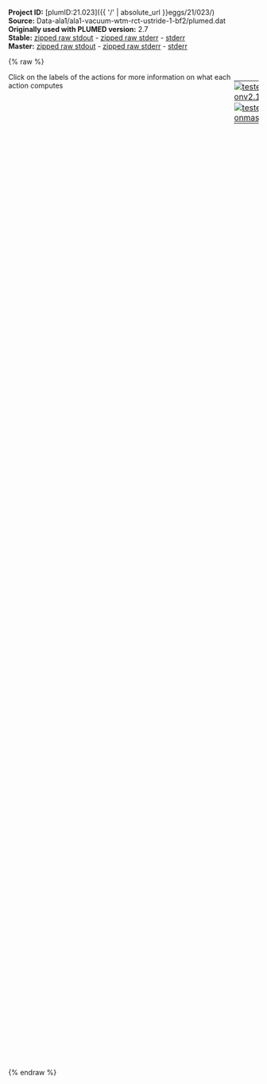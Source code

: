 **Project ID:** [plumID:21.023]({{ '/' | absolute_url }}eggs/21/023/)  
**Source:** Data-ala1/ala1-vacuum-wtm-rct-ustride-1-bf2/plumed.dat  
**Originally used with PLUMED version:** 2.7  
**Stable:** [zipped raw stdout](plumed.dat.plumed.stdout.txt.zip) - [zipped raw stderr](plumed.dat.plumed.stderr.txt.zip) - [stderr](plumed.dat.plumed.stderr)  
**Master:** [zipped raw stdout](plumed.dat.plumed_master.stdout.txt.zip) - [zipped raw stderr](plumed.dat.plumed_master.stderr.txt.zip) - [stderr](plumed.dat.plumed_master.stderr)  

{% raw %}
<div style="width: 100%; float:left">
<div style="width: 90%; float:left" id="value_details_data/Data-ala1/ala1-vacuum-wtm-rct-ustride-1-bf2/plumed.dat"> Click on the labels of the actions for more information on what each action computes </div>
<div style="width: 10%; float:left"><table><tr><td style="padding:1px"><a href="plumed.dat.plumed.stderr"><img src="https://img.shields.io/badge/v2.10-passing-green.svg" alt="tested onv2.10" /></a></td></tr><tr><td style="padding:1px"><a href="plumed.dat.plumed_master.stderr"><img src="https://img.shields.io/badge/master-passing-green.svg" alt="tested onmaster" /></a></td></tr></table></div></div>
<pre style="width=97%;">
<b name="data/Data-ala1/ala1-vacuum-wtm-rct-ustride-1-bf2/plumed.datenergy" onclick='showPath("data/Data-ala1/ala1-vacuum-wtm-rct-ustride-1-bf2/plumed.dat","data/Data-ala1/ala1-vacuum-wtm-rct-ustride-1-bf2/plumed.datenergy","data/Data-ala1/ala1-vacuum-wtm-rct-ustride-1-bf2/plumed.datenergy","black")'>energy</b><span style="display:none;" id="data/Data-ala1/ala1-vacuum-wtm-rct-ustride-1-bf2/plumed.datenergy">The ENERGY action with label <b>energy</b> calculates the following quantities:<table  align="center" frame="void" width="95%" cellpadding="5%"><tr><td width="5%"><b> Quantity </b>  </td><td width="5%"><b> Type </b>  </td><td><b> Description </b> </td></tr><tr><td width="5%">energy</td><td width="5%"><font color="black">scalar</font></td><td>the internal energy</td></tr></table></span>:   <span class="plumedtooltip" style="color:green">ENERGY<span class="right">Calculate the total potential energy of the simulation box. <a href="https://www.plumed.org/doc-master/user-doc/html/_e_n_e_r_g_y.html" style="color:green">More details</a><i></i></span></span>
<b name="data/Data-ala1/ala1-vacuum-wtm-rct-ustride-1-bf2/plumed.datphi" onclick='showPath("data/Data-ala1/ala1-vacuum-wtm-rct-ustride-1-bf2/plumed.dat","data/Data-ala1/ala1-vacuum-wtm-rct-ustride-1-bf2/plumed.datphi","data/Data-ala1/ala1-vacuum-wtm-rct-ustride-1-bf2/plumed.datphi","black")'>phi</b><span style="display:none;" id="data/Data-ala1/ala1-vacuum-wtm-rct-ustride-1-bf2/plumed.datphi">The TORSION action with label <b>phi</b> calculates the following quantities:<table  align="center" frame="void" width="95%" cellpadding="5%"><tr><td width="5%"><b> Quantity </b>  </td><td width="5%"><b> Type </b>  </td><td><b> Description </b> </td></tr><tr><td width="5%">phi</td><td width="5%"><font color="black">scalar</font></td><td>the TORSION involving these atoms</td></tr></table></span>:      <span class="plumedtooltip" style="color:green">TORSION<span class="right">Calculate a torsional angle. <a href="https://www.plumed.org/doc-master/user-doc/html/_t_o_r_s_i_o_n.html" style="color:green">More details</a><i></i></span></span> <span class="plumedtooltip">ATOMS<span class="right">the four atoms involved in the torsional angle<i></i></span></span>=5,7,9,15    <span class="plumedtooltip">NOPBC<span class="right"> ignore the periodic boundary conditions when calculating distances<i></i></span></span>
<b name="data/Data-ala1/ala1-vacuum-wtm-rct-ustride-1-bf2/plumed.datpsi" onclick='showPath("data/Data-ala1/ala1-vacuum-wtm-rct-ustride-1-bf2/plumed.dat","data/Data-ala1/ala1-vacuum-wtm-rct-ustride-1-bf2/plumed.datpsi","data/Data-ala1/ala1-vacuum-wtm-rct-ustride-1-bf2/plumed.datpsi","black")'>psi</b><span style="display:none;" id="data/Data-ala1/ala1-vacuum-wtm-rct-ustride-1-bf2/plumed.datpsi">The TORSION action with label <b>psi</b> calculates the following quantities:<table  align="center" frame="void" width="95%" cellpadding="5%"><tr><td width="5%"><b> Quantity </b>  </td><td width="5%"><b> Type </b>  </td><td><b> Description </b> </td></tr><tr><td width="5%">psi</td><td width="5%"><font color="black">scalar</font></td><td>the TORSION involving these atoms</td></tr></table></span>:      <span class="plumedtooltip" style="color:green">TORSION<span class="right">Calculate a torsional angle. <a href="https://www.plumed.org/doc-master/user-doc/html/_t_o_r_s_i_o_n.html" style="color:green">More details</a><i></i></span></span> <span class="plumedtooltip">ATOMS<span class="right">the four atoms involved in the torsional angle<i></i></span></span>=7,9,15,17   <span class="plumedtooltip">NOPBC<span class="right"> ignore the periodic boundary conditions when calculating distances<i></i></span></span>
<b name="data/Data-ala1/ala1-vacuum-wtm-rct-ustride-1-bf2/plumed.dattheta" onclick='showPath("data/Data-ala1/ala1-vacuum-wtm-rct-ustride-1-bf2/plumed.dat","data/Data-ala1/ala1-vacuum-wtm-rct-ustride-1-bf2/plumed.dattheta","data/Data-ala1/ala1-vacuum-wtm-rct-ustride-1-bf2/plumed.dattheta","black")'>theta</b><span style="display:none;" id="data/Data-ala1/ala1-vacuum-wtm-rct-ustride-1-bf2/plumed.dattheta">The TORSION action with label <b>theta</b> calculates the following quantities:<table  align="center" frame="void" width="95%" cellpadding="5%"><tr><td width="5%"><b> Quantity </b>  </td><td width="5%"><b> Type </b>  </td><td><b> Description </b> </td></tr><tr><td width="5%">theta</td><td width="5%"><font color="black">scalar</font></td><td>the TORSION involving these atoms</td></tr></table></span>:    <span class="plumedtooltip" style="color:green">TORSION<span class="right">Calculate a torsional angle. <a href="https://www.plumed.org/doc-master/user-doc/html/_t_o_r_s_i_o_n.html" style="color:green">More details</a><i></i></span></span> <span class="plumedtooltip">ATOMS<span class="right">the four atoms involved in the torsional angle<i></i></span></span>=6,5,7,9     <span class="plumedtooltip">NOPBC<span class="right"> ignore the periodic boundary conditions when calculating distances<i></i></span></span>
<b name="data/Data-ala1/ala1-vacuum-wtm-rct-ustride-1-bf2/plumed.datd1" onclick='showPath("data/Data-ala1/ala1-vacuum-wtm-rct-ustride-1-bf2/plumed.dat","data/Data-ala1/ala1-vacuum-wtm-rct-ustride-1-bf2/plumed.datd1","data/Data-ala1/ala1-vacuum-wtm-rct-ustride-1-bf2/plumed.datd1","black")'>d1</b><span style="display:none;" id="data/Data-ala1/ala1-vacuum-wtm-rct-ustride-1-bf2/plumed.datd1">The DISTANCE action with label <b>d1</b> calculates the following quantities:<table  align="center" frame="void" width="95%" cellpadding="5%"><tr><td width="5%"><b> Quantity </b>  </td><td width="5%"><b> Type </b>  </td><td><b> Description </b> </td></tr><tr><td width="5%">d1</td><td width="5%"><font color="black">scalar</font></td><td>the DISTANCE between this pair of atoms</td></tr></table></span>:       <span class="plumedtooltip" style="color:green">DISTANCE<span class="right">Calculate the distance between a pair of atoms. <a href="https://www.plumed.org/doc-master/user-doc/html/_d_i_s_t_a_n_c_e.html" style="color:green">More details</a><i></i></span></span> <span class="plumedtooltip">ATOMS<span class="right">the pair of atom that we are calculating the distance between<i></i></span></span>=2,5        <span class="plumedtooltip">NOPBC<span class="right"> ignore the periodic boundary conditions when calculating distances<i></i></span></span>
<b name="data/Data-ala1/ala1-vacuum-wtm-rct-ustride-1-bf2/plumed.datd2" onclick='showPath("data/Data-ala1/ala1-vacuum-wtm-rct-ustride-1-bf2/plumed.dat","data/Data-ala1/ala1-vacuum-wtm-rct-ustride-1-bf2/plumed.datd2","data/Data-ala1/ala1-vacuum-wtm-rct-ustride-1-bf2/plumed.datd2","black")'>d2</b><span style="display:none;" id="data/Data-ala1/ala1-vacuum-wtm-rct-ustride-1-bf2/plumed.datd2">The DISTANCE action with label <b>d2</b> calculates the following quantities:<table  align="center" frame="void" width="95%" cellpadding="5%"><tr><td width="5%"><b> Quantity </b>  </td><td width="5%"><b> Type </b>  </td><td><b> Description </b> </td></tr><tr><td width="5%">d2</td><td width="5%"><font color="black">scalar</font></td><td>the DISTANCE between this pair of atoms</td></tr></table></span>:       <span class="plumedtooltip" style="color:green">DISTANCE<span class="right">Calculate the distance between a pair of atoms. <a href="https://www.plumed.org/doc-master/user-doc/html/_d_i_s_t_a_n_c_e.html" style="color:green">More details</a><i></i></span></span> <span class="plumedtooltip">ATOMS<span class="right">the pair of atom that we are calculating the distance between<i></i></span></span>=2,6        <span class="plumedtooltip">NOPBC<span class="right"> ignore the periodic boundary conditions when calculating distances<i></i></span></span>
<b name="data/Data-ala1/ala1-vacuum-wtm-rct-ustride-1-bf2/plumed.datd3" onclick='showPath("data/Data-ala1/ala1-vacuum-wtm-rct-ustride-1-bf2/plumed.dat","data/Data-ala1/ala1-vacuum-wtm-rct-ustride-1-bf2/plumed.datd3","data/Data-ala1/ala1-vacuum-wtm-rct-ustride-1-bf2/plumed.datd3","black")'>d3</b><span style="display:none;" id="data/Data-ala1/ala1-vacuum-wtm-rct-ustride-1-bf2/plumed.datd3">The DISTANCE action with label <b>d3</b> calculates the following quantities:<table  align="center" frame="void" width="95%" cellpadding="5%"><tr><td width="5%"><b> Quantity </b>  </td><td width="5%"><b> Type </b>  </td><td><b> Description </b> </td></tr><tr><td width="5%">d3</td><td width="5%"><font color="black">scalar</font></td><td>the DISTANCE between this pair of atoms</td></tr></table></span>:       <span class="plumedtooltip" style="color:green">DISTANCE<span class="right">Calculate the distance between a pair of atoms. <a href="https://www.plumed.org/doc-master/user-doc/html/_d_i_s_t_a_n_c_e.html" style="color:green">More details</a><i></i></span></span> <span class="plumedtooltip">ATOMS<span class="right">the pair of atom that we are calculating the distance between<i></i></span></span>=2,7        <span class="plumedtooltip">NOPBC<span class="right"> ignore the periodic boundary conditions when calculating distances<i></i></span></span>
<b name="data/Data-ala1/ala1-vacuum-wtm-rct-ustride-1-bf2/plumed.datd4" onclick='showPath("data/Data-ala1/ala1-vacuum-wtm-rct-ustride-1-bf2/plumed.dat","data/Data-ala1/ala1-vacuum-wtm-rct-ustride-1-bf2/plumed.datd4","data/Data-ala1/ala1-vacuum-wtm-rct-ustride-1-bf2/plumed.datd4","black")'>d4</b><span style="display:none;" id="data/Data-ala1/ala1-vacuum-wtm-rct-ustride-1-bf2/plumed.datd4">The DISTANCE action with label <b>d4</b> calculates the following quantities:<table  align="center" frame="void" width="95%" cellpadding="5%"><tr><td width="5%"><b> Quantity </b>  </td><td width="5%"><b> Type </b>  </td><td><b> Description </b> </td></tr><tr><td width="5%">d4</td><td width="5%"><font color="black">scalar</font></td><td>the DISTANCE between this pair of atoms</td></tr></table></span>:       <span class="plumedtooltip" style="color:green">DISTANCE<span class="right">Calculate the distance between a pair of atoms. <a href="https://www.plumed.org/doc-master/user-doc/html/_d_i_s_t_a_n_c_e.html" style="color:green">More details</a><i></i></span></span> <span class="plumedtooltip">ATOMS<span class="right">the pair of atom that we are calculating the distance between<i></i></span></span>=2,9        <span class="plumedtooltip">NOPBC<span class="right"> ignore the periodic boundary conditions when calculating distances<i></i></span></span>
<b name="data/Data-ala1/ala1-vacuum-wtm-rct-ustride-1-bf2/plumed.datd5" onclick='showPath("data/Data-ala1/ala1-vacuum-wtm-rct-ustride-1-bf2/plumed.dat","data/Data-ala1/ala1-vacuum-wtm-rct-ustride-1-bf2/plumed.datd5","data/Data-ala1/ala1-vacuum-wtm-rct-ustride-1-bf2/plumed.datd5","black")'>d5</b><span style="display:none;" id="data/Data-ala1/ala1-vacuum-wtm-rct-ustride-1-bf2/plumed.datd5">The DISTANCE action with label <b>d5</b> calculates the following quantities:<table  align="center" frame="void" width="95%" cellpadding="5%"><tr><td width="5%"><b> Quantity </b>  </td><td width="5%"><b> Type </b>  </td><td><b> Description </b> </td></tr><tr><td width="5%">d5</td><td width="5%"><font color="black">scalar</font></td><td>the DISTANCE between this pair of atoms</td></tr></table></span>:       <span class="plumedtooltip" style="color:green">DISTANCE<span class="right">Calculate the distance between a pair of atoms. <a href="https://www.plumed.org/doc-master/user-doc/html/_d_i_s_t_a_n_c_e.html" style="color:green">More details</a><i></i></span></span> <span class="plumedtooltip">ATOMS<span class="right">the pair of atom that we are calculating the distance between<i></i></span></span>=2,11       <span class="plumedtooltip">NOPBC<span class="right"> ignore the periodic boundary conditions when calculating distances<i></i></span></span>
<b name="data/Data-ala1/ala1-vacuum-wtm-rct-ustride-1-bf2/plumed.datd6" onclick='showPath("data/Data-ala1/ala1-vacuum-wtm-rct-ustride-1-bf2/plumed.dat","data/Data-ala1/ala1-vacuum-wtm-rct-ustride-1-bf2/plumed.datd6","data/Data-ala1/ala1-vacuum-wtm-rct-ustride-1-bf2/plumed.datd6","black")'>d6</b><span style="display:none;" id="data/Data-ala1/ala1-vacuum-wtm-rct-ustride-1-bf2/plumed.datd6">The DISTANCE action with label <b>d6</b> calculates the following quantities:<table  align="center" frame="void" width="95%" cellpadding="5%"><tr><td width="5%"><b> Quantity </b>  </td><td width="5%"><b> Type </b>  </td><td><b> Description </b> </td></tr><tr><td width="5%">d6</td><td width="5%"><font color="black">scalar</font></td><td>the DISTANCE between this pair of atoms</td></tr></table></span>:       <span class="plumedtooltip" style="color:green">DISTANCE<span class="right">Calculate the distance between a pair of atoms. <a href="https://www.plumed.org/doc-master/user-doc/html/_d_i_s_t_a_n_c_e.html" style="color:green">More details</a><i></i></span></span> <span class="plumedtooltip">ATOMS<span class="right">the pair of atom that we are calculating the distance between<i></i></span></span>=2,15       <span class="plumedtooltip">NOPBC<span class="right"> ignore the periodic boundary conditions when calculating distances<i></i></span></span>
<b name="data/Data-ala1/ala1-vacuum-wtm-rct-ustride-1-bf2/plumed.datd7" onclick='showPath("data/Data-ala1/ala1-vacuum-wtm-rct-ustride-1-bf2/plumed.dat","data/Data-ala1/ala1-vacuum-wtm-rct-ustride-1-bf2/plumed.datd7","data/Data-ala1/ala1-vacuum-wtm-rct-ustride-1-bf2/plumed.datd7","black")'>d7</b><span style="display:none;" id="data/Data-ala1/ala1-vacuum-wtm-rct-ustride-1-bf2/plumed.datd7">The DISTANCE action with label <b>d7</b> calculates the following quantities:<table  align="center" frame="void" width="95%" cellpadding="5%"><tr><td width="5%"><b> Quantity </b>  </td><td width="5%"><b> Type </b>  </td><td><b> Description </b> </td></tr><tr><td width="5%">d7</td><td width="5%"><font color="black">scalar</font></td><td>the DISTANCE between this pair of atoms</td></tr></table></span>:       <span class="plumedtooltip" style="color:green">DISTANCE<span class="right">Calculate the distance between a pair of atoms. <a href="https://www.plumed.org/doc-master/user-doc/html/_d_i_s_t_a_n_c_e.html" style="color:green">More details</a><i></i></span></span> <span class="plumedtooltip">ATOMS<span class="right">the pair of atom that we are calculating the distance between<i></i></span></span>=2,16       <span class="plumedtooltip">NOPBC<span class="right"> ignore the periodic boundary conditions when calculating distances<i></i></span></span>
<b name="data/Data-ala1/ala1-vacuum-wtm-rct-ustride-1-bf2/plumed.datd8" onclick='showPath("data/Data-ala1/ala1-vacuum-wtm-rct-ustride-1-bf2/plumed.dat","data/Data-ala1/ala1-vacuum-wtm-rct-ustride-1-bf2/plumed.datd8","data/Data-ala1/ala1-vacuum-wtm-rct-ustride-1-bf2/plumed.datd8","black")'>d8</b><span style="display:none;" id="data/Data-ala1/ala1-vacuum-wtm-rct-ustride-1-bf2/plumed.datd8">The DISTANCE action with label <b>d8</b> calculates the following quantities:<table  align="center" frame="void" width="95%" cellpadding="5%"><tr><td width="5%"><b> Quantity </b>  </td><td width="5%"><b> Type </b>  </td><td><b> Description </b> </td></tr><tr><td width="5%">d8</td><td width="5%"><font color="black">scalar</font></td><td>the DISTANCE between this pair of atoms</td></tr></table></span>:       <span class="plumedtooltip" style="color:green">DISTANCE<span class="right">Calculate the distance between a pair of atoms. <a href="https://www.plumed.org/doc-master/user-doc/html/_d_i_s_t_a_n_c_e.html" style="color:green">More details</a><i></i></span></span> <span class="plumedtooltip">ATOMS<span class="right">the pair of atom that we are calculating the distance between<i></i></span></span>=2,17       <span class="plumedtooltip">NOPBC<span class="right"> ignore the periodic boundary conditions when calculating distances<i></i></span></span>
<b name="data/Data-ala1/ala1-vacuum-wtm-rct-ustride-1-bf2/plumed.datd9" onclick='showPath("data/Data-ala1/ala1-vacuum-wtm-rct-ustride-1-bf2/plumed.dat","data/Data-ala1/ala1-vacuum-wtm-rct-ustride-1-bf2/plumed.datd9","data/Data-ala1/ala1-vacuum-wtm-rct-ustride-1-bf2/plumed.datd9","black")'>d9</b><span style="display:none;" id="data/Data-ala1/ala1-vacuum-wtm-rct-ustride-1-bf2/plumed.datd9">The DISTANCE action with label <b>d9</b> calculates the following quantities:<table  align="center" frame="void" width="95%" cellpadding="5%"><tr><td width="5%"><b> Quantity </b>  </td><td width="5%"><b> Type </b>  </td><td><b> Description </b> </td></tr><tr><td width="5%">d9</td><td width="5%"><font color="black">scalar</font></td><td>the DISTANCE between this pair of atoms</td></tr></table></span>:       <span class="plumedtooltip" style="color:green">DISTANCE<span class="right">Calculate the distance between a pair of atoms. <a href="https://www.plumed.org/doc-master/user-doc/html/_d_i_s_t_a_n_c_e.html" style="color:green">More details</a><i></i></span></span> <span class="plumedtooltip">ATOMS<span class="right">the pair of atom that we are calculating the distance between<i></i></span></span>=2,19       <span class="plumedtooltip">NOPBC<span class="right"> ignore the periodic boundary conditions when calculating distances<i></i></span></span>
<b name="data/Data-ala1/ala1-vacuum-wtm-rct-ustride-1-bf2/plumed.datd10" onclick='showPath("data/Data-ala1/ala1-vacuum-wtm-rct-ustride-1-bf2/plumed.dat","data/Data-ala1/ala1-vacuum-wtm-rct-ustride-1-bf2/plumed.datd10","data/Data-ala1/ala1-vacuum-wtm-rct-ustride-1-bf2/plumed.datd10","black")'>d10</b><span style="display:none;" id="data/Data-ala1/ala1-vacuum-wtm-rct-ustride-1-bf2/plumed.datd10">The DISTANCE action with label <b>d10</b> calculates the following quantities:<table  align="center" frame="void" width="95%" cellpadding="5%"><tr><td width="5%"><b> Quantity </b>  </td><td width="5%"><b> Type </b>  </td><td><b> Description </b> </td></tr><tr><td width="5%">d10</td><td width="5%"><font color="black">scalar</font></td><td>the DISTANCE between this pair of atoms</td></tr></table></span>:      <span class="plumedtooltip" style="color:green">DISTANCE<span class="right">Calculate the distance between a pair of atoms. <a href="https://www.plumed.org/doc-master/user-doc/html/_d_i_s_t_a_n_c_e.html" style="color:green">More details</a><i></i></span></span> <span class="plumedtooltip">ATOMS<span class="right">the pair of atom that we are calculating the distance between<i></i></span></span>=5,6        <span class="plumedtooltip">NOPBC<span class="right"> ignore the periodic boundary conditions when calculating distances<i></i></span></span>
<b name="data/Data-ala1/ala1-vacuum-wtm-rct-ustride-1-bf2/plumed.datd11" onclick='showPath("data/Data-ala1/ala1-vacuum-wtm-rct-ustride-1-bf2/plumed.dat","data/Data-ala1/ala1-vacuum-wtm-rct-ustride-1-bf2/plumed.datd11","data/Data-ala1/ala1-vacuum-wtm-rct-ustride-1-bf2/plumed.datd11","black")'>d11</b><span style="display:none;" id="data/Data-ala1/ala1-vacuum-wtm-rct-ustride-1-bf2/plumed.datd11">The DISTANCE action with label <b>d11</b> calculates the following quantities:<table  align="center" frame="void" width="95%" cellpadding="5%"><tr><td width="5%"><b> Quantity </b>  </td><td width="5%"><b> Type </b>  </td><td><b> Description </b> </td></tr><tr><td width="5%">d11</td><td width="5%"><font color="black">scalar</font></td><td>the DISTANCE between this pair of atoms</td></tr></table></span>:      <span class="plumedtooltip" style="color:green">DISTANCE<span class="right">Calculate the distance between a pair of atoms. <a href="https://www.plumed.org/doc-master/user-doc/html/_d_i_s_t_a_n_c_e.html" style="color:green">More details</a><i></i></span></span> <span class="plumedtooltip">ATOMS<span class="right">the pair of atom that we are calculating the distance between<i></i></span></span>=5,7        <span class="plumedtooltip">NOPBC<span class="right"> ignore the periodic boundary conditions when calculating distances<i></i></span></span>
<b name="data/Data-ala1/ala1-vacuum-wtm-rct-ustride-1-bf2/plumed.datd12" onclick='showPath("data/Data-ala1/ala1-vacuum-wtm-rct-ustride-1-bf2/plumed.dat","data/Data-ala1/ala1-vacuum-wtm-rct-ustride-1-bf2/plumed.datd12","data/Data-ala1/ala1-vacuum-wtm-rct-ustride-1-bf2/plumed.datd12","black")'>d12</b><span style="display:none;" id="data/Data-ala1/ala1-vacuum-wtm-rct-ustride-1-bf2/plumed.datd12">The DISTANCE action with label <b>d12</b> calculates the following quantities:<table  align="center" frame="void" width="95%" cellpadding="5%"><tr><td width="5%"><b> Quantity </b>  </td><td width="5%"><b> Type </b>  </td><td><b> Description </b> </td></tr><tr><td width="5%">d12</td><td width="5%"><font color="black">scalar</font></td><td>the DISTANCE between this pair of atoms</td></tr></table></span>:      <span class="plumedtooltip" style="color:green">DISTANCE<span class="right">Calculate the distance between a pair of atoms. <a href="https://www.plumed.org/doc-master/user-doc/html/_d_i_s_t_a_n_c_e.html" style="color:green">More details</a><i></i></span></span> <span class="plumedtooltip">ATOMS<span class="right">the pair of atom that we are calculating the distance between<i></i></span></span>=5,9        <span class="plumedtooltip">NOPBC<span class="right"> ignore the periodic boundary conditions when calculating distances<i></i></span></span>
<b name="data/Data-ala1/ala1-vacuum-wtm-rct-ustride-1-bf2/plumed.datd13" onclick='showPath("data/Data-ala1/ala1-vacuum-wtm-rct-ustride-1-bf2/plumed.dat","data/Data-ala1/ala1-vacuum-wtm-rct-ustride-1-bf2/plumed.datd13","data/Data-ala1/ala1-vacuum-wtm-rct-ustride-1-bf2/plumed.datd13","black")'>d13</b><span style="display:none;" id="data/Data-ala1/ala1-vacuum-wtm-rct-ustride-1-bf2/plumed.datd13">The DISTANCE action with label <b>d13</b> calculates the following quantities:<table  align="center" frame="void" width="95%" cellpadding="5%"><tr><td width="5%"><b> Quantity </b>  </td><td width="5%"><b> Type </b>  </td><td><b> Description </b> </td></tr><tr><td width="5%">d13</td><td width="5%"><font color="black">scalar</font></td><td>the DISTANCE between this pair of atoms</td></tr></table></span>:      <span class="plumedtooltip" style="color:green">DISTANCE<span class="right">Calculate the distance between a pair of atoms. <a href="https://www.plumed.org/doc-master/user-doc/html/_d_i_s_t_a_n_c_e.html" style="color:green">More details</a><i></i></span></span> <span class="plumedtooltip">ATOMS<span class="right">the pair of atom that we are calculating the distance between<i></i></span></span>=5,11       <span class="plumedtooltip">NOPBC<span class="right"> ignore the periodic boundary conditions when calculating distances<i></i></span></span>
<b name="data/Data-ala1/ala1-vacuum-wtm-rct-ustride-1-bf2/plumed.datd14" onclick='showPath("data/Data-ala1/ala1-vacuum-wtm-rct-ustride-1-bf2/plumed.dat","data/Data-ala1/ala1-vacuum-wtm-rct-ustride-1-bf2/plumed.datd14","data/Data-ala1/ala1-vacuum-wtm-rct-ustride-1-bf2/plumed.datd14","black")'>d14</b><span style="display:none;" id="data/Data-ala1/ala1-vacuum-wtm-rct-ustride-1-bf2/plumed.datd14">The DISTANCE action with label <b>d14</b> calculates the following quantities:<table  align="center" frame="void" width="95%" cellpadding="5%"><tr><td width="5%"><b> Quantity </b>  </td><td width="5%"><b> Type </b>  </td><td><b> Description </b> </td></tr><tr><td width="5%">d14</td><td width="5%"><font color="black">scalar</font></td><td>the DISTANCE between this pair of atoms</td></tr></table></span>:      <span class="plumedtooltip" style="color:green">DISTANCE<span class="right">Calculate the distance between a pair of atoms. <a href="https://www.plumed.org/doc-master/user-doc/html/_d_i_s_t_a_n_c_e.html" style="color:green">More details</a><i></i></span></span> <span class="plumedtooltip">ATOMS<span class="right">the pair of atom that we are calculating the distance between<i></i></span></span>=5,15       <span class="plumedtooltip">NOPBC<span class="right"> ignore the periodic boundary conditions when calculating distances<i></i></span></span>
<b name="data/Data-ala1/ala1-vacuum-wtm-rct-ustride-1-bf2/plumed.datd15" onclick='showPath("data/Data-ala1/ala1-vacuum-wtm-rct-ustride-1-bf2/plumed.dat","data/Data-ala1/ala1-vacuum-wtm-rct-ustride-1-bf2/plumed.datd15","data/Data-ala1/ala1-vacuum-wtm-rct-ustride-1-bf2/plumed.datd15","black")'>d15</b><span style="display:none;" id="data/Data-ala1/ala1-vacuum-wtm-rct-ustride-1-bf2/plumed.datd15">The DISTANCE action with label <b>d15</b> calculates the following quantities:<table  align="center" frame="void" width="95%" cellpadding="5%"><tr><td width="5%"><b> Quantity </b>  </td><td width="5%"><b> Type </b>  </td><td><b> Description </b> </td></tr><tr><td width="5%">d15</td><td width="5%"><font color="black">scalar</font></td><td>the DISTANCE between this pair of atoms</td></tr></table></span>:      <span class="plumedtooltip" style="color:green">DISTANCE<span class="right">Calculate the distance between a pair of atoms. <a href="https://www.plumed.org/doc-master/user-doc/html/_d_i_s_t_a_n_c_e.html" style="color:green">More details</a><i></i></span></span> <span class="plumedtooltip">ATOMS<span class="right">the pair of atom that we are calculating the distance between<i></i></span></span>=5,16       <span class="plumedtooltip">NOPBC<span class="right"> ignore the periodic boundary conditions when calculating distances<i></i></span></span>
<b name="data/Data-ala1/ala1-vacuum-wtm-rct-ustride-1-bf2/plumed.datd16" onclick='showPath("data/Data-ala1/ala1-vacuum-wtm-rct-ustride-1-bf2/plumed.dat","data/Data-ala1/ala1-vacuum-wtm-rct-ustride-1-bf2/plumed.datd16","data/Data-ala1/ala1-vacuum-wtm-rct-ustride-1-bf2/plumed.datd16","black")'>d16</b><span style="display:none;" id="data/Data-ala1/ala1-vacuum-wtm-rct-ustride-1-bf2/plumed.datd16">The DISTANCE action with label <b>d16</b> calculates the following quantities:<table  align="center" frame="void" width="95%" cellpadding="5%"><tr><td width="5%"><b> Quantity </b>  </td><td width="5%"><b> Type </b>  </td><td><b> Description </b> </td></tr><tr><td width="5%">d16</td><td width="5%"><font color="black">scalar</font></td><td>the DISTANCE between this pair of atoms</td></tr></table></span>:      <span class="plumedtooltip" style="color:green">DISTANCE<span class="right">Calculate the distance between a pair of atoms. <a href="https://www.plumed.org/doc-master/user-doc/html/_d_i_s_t_a_n_c_e.html" style="color:green">More details</a><i></i></span></span> <span class="plumedtooltip">ATOMS<span class="right">the pair of atom that we are calculating the distance between<i></i></span></span>=5,17       <span class="plumedtooltip">NOPBC<span class="right"> ignore the periodic boundary conditions when calculating distances<i></i></span></span>
<b name="data/Data-ala1/ala1-vacuum-wtm-rct-ustride-1-bf2/plumed.datd17" onclick='showPath("data/Data-ala1/ala1-vacuum-wtm-rct-ustride-1-bf2/plumed.dat","data/Data-ala1/ala1-vacuum-wtm-rct-ustride-1-bf2/plumed.datd17","data/Data-ala1/ala1-vacuum-wtm-rct-ustride-1-bf2/plumed.datd17","black")'>d17</b><span style="display:none;" id="data/Data-ala1/ala1-vacuum-wtm-rct-ustride-1-bf2/plumed.datd17">The DISTANCE action with label <b>d17</b> calculates the following quantities:<table  align="center" frame="void" width="95%" cellpadding="5%"><tr><td width="5%"><b> Quantity </b>  </td><td width="5%"><b> Type </b>  </td><td><b> Description </b> </td></tr><tr><td width="5%">d17</td><td width="5%"><font color="black">scalar</font></td><td>the DISTANCE between this pair of atoms</td></tr></table></span>:      <span class="plumedtooltip" style="color:green">DISTANCE<span class="right">Calculate the distance between a pair of atoms. <a href="https://www.plumed.org/doc-master/user-doc/html/_d_i_s_t_a_n_c_e.html" style="color:green">More details</a><i></i></span></span> <span class="plumedtooltip">ATOMS<span class="right">the pair of atom that we are calculating the distance between<i></i></span></span>=5,19       <span class="plumedtooltip">NOPBC<span class="right"> ignore the periodic boundary conditions when calculating distances<i></i></span></span>
<b name="data/Data-ala1/ala1-vacuum-wtm-rct-ustride-1-bf2/plumed.datd18" onclick='showPath("data/Data-ala1/ala1-vacuum-wtm-rct-ustride-1-bf2/plumed.dat","data/Data-ala1/ala1-vacuum-wtm-rct-ustride-1-bf2/plumed.datd18","data/Data-ala1/ala1-vacuum-wtm-rct-ustride-1-bf2/plumed.datd18","black")'>d18</b><span style="display:none;" id="data/Data-ala1/ala1-vacuum-wtm-rct-ustride-1-bf2/plumed.datd18">The DISTANCE action with label <b>d18</b> calculates the following quantities:<table  align="center" frame="void" width="95%" cellpadding="5%"><tr><td width="5%"><b> Quantity </b>  </td><td width="5%"><b> Type </b>  </td><td><b> Description </b> </td></tr><tr><td width="5%">d18</td><td width="5%"><font color="black">scalar</font></td><td>the DISTANCE between this pair of atoms</td></tr></table></span>:      <span class="plumedtooltip" style="color:green">DISTANCE<span class="right">Calculate the distance between a pair of atoms. <a href="https://www.plumed.org/doc-master/user-doc/html/_d_i_s_t_a_n_c_e.html" style="color:green">More details</a><i></i></span></span> <span class="plumedtooltip">ATOMS<span class="right">the pair of atom that we are calculating the distance between<i></i></span></span>=6,7        <span class="plumedtooltip">NOPBC<span class="right"> ignore the periodic boundary conditions when calculating distances<i></i></span></span>
<b name="data/Data-ala1/ala1-vacuum-wtm-rct-ustride-1-bf2/plumed.datd19" onclick='showPath("data/Data-ala1/ala1-vacuum-wtm-rct-ustride-1-bf2/plumed.dat","data/Data-ala1/ala1-vacuum-wtm-rct-ustride-1-bf2/plumed.datd19","data/Data-ala1/ala1-vacuum-wtm-rct-ustride-1-bf2/plumed.datd19","black")'>d19</b><span style="display:none;" id="data/Data-ala1/ala1-vacuum-wtm-rct-ustride-1-bf2/plumed.datd19">The DISTANCE action with label <b>d19</b> calculates the following quantities:<table  align="center" frame="void" width="95%" cellpadding="5%"><tr><td width="5%"><b> Quantity </b>  </td><td width="5%"><b> Type </b>  </td><td><b> Description </b> </td></tr><tr><td width="5%">d19</td><td width="5%"><font color="black">scalar</font></td><td>the DISTANCE between this pair of atoms</td></tr></table></span>:      <span class="plumedtooltip" style="color:green">DISTANCE<span class="right">Calculate the distance between a pair of atoms. <a href="https://www.plumed.org/doc-master/user-doc/html/_d_i_s_t_a_n_c_e.html" style="color:green">More details</a><i></i></span></span> <span class="plumedtooltip">ATOMS<span class="right">the pair of atom that we are calculating the distance between<i></i></span></span>=6,9        <span class="plumedtooltip">NOPBC<span class="right"> ignore the periodic boundary conditions when calculating distances<i></i></span></span>
<b name="data/Data-ala1/ala1-vacuum-wtm-rct-ustride-1-bf2/plumed.datd20" onclick='showPath("data/Data-ala1/ala1-vacuum-wtm-rct-ustride-1-bf2/plumed.dat","data/Data-ala1/ala1-vacuum-wtm-rct-ustride-1-bf2/plumed.datd20","data/Data-ala1/ala1-vacuum-wtm-rct-ustride-1-bf2/plumed.datd20","black")'>d20</b><span style="display:none;" id="data/Data-ala1/ala1-vacuum-wtm-rct-ustride-1-bf2/plumed.datd20">The DISTANCE action with label <b>d20</b> calculates the following quantities:<table  align="center" frame="void" width="95%" cellpadding="5%"><tr><td width="5%"><b> Quantity </b>  </td><td width="5%"><b> Type </b>  </td><td><b> Description </b> </td></tr><tr><td width="5%">d20</td><td width="5%"><font color="black">scalar</font></td><td>the DISTANCE between this pair of atoms</td></tr></table></span>:      <span class="plumedtooltip" style="color:green">DISTANCE<span class="right">Calculate the distance between a pair of atoms. <a href="https://www.plumed.org/doc-master/user-doc/html/_d_i_s_t_a_n_c_e.html" style="color:green">More details</a><i></i></span></span> <span class="plumedtooltip">ATOMS<span class="right">the pair of atom that we are calculating the distance between<i></i></span></span>=6,11       <span class="plumedtooltip">NOPBC<span class="right"> ignore the periodic boundary conditions when calculating distances<i></i></span></span>
<b name="data/Data-ala1/ala1-vacuum-wtm-rct-ustride-1-bf2/plumed.datd21" onclick='showPath("data/Data-ala1/ala1-vacuum-wtm-rct-ustride-1-bf2/plumed.dat","data/Data-ala1/ala1-vacuum-wtm-rct-ustride-1-bf2/plumed.datd21","data/Data-ala1/ala1-vacuum-wtm-rct-ustride-1-bf2/plumed.datd21","black")'>d21</b><span style="display:none;" id="data/Data-ala1/ala1-vacuum-wtm-rct-ustride-1-bf2/plumed.datd21">The DISTANCE action with label <b>d21</b> calculates the following quantities:<table  align="center" frame="void" width="95%" cellpadding="5%"><tr><td width="5%"><b> Quantity </b>  </td><td width="5%"><b> Type </b>  </td><td><b> Description </b> </td></tr><tr><td width="5%">d21</td><td width="5%"><font color="black">scalar</font></td><td>the DISTANCE between this pair of atoms</td></tr></table></span>:      <span class="plumedtooltip" style="color:green">DISTANCE<span class="right">Calculate the distance between a pair of atoms. <a href="https://www.plumed.org/doc-master/user-doc/html/_d_i_s_t_a_n_c_e.html" style="color:green">More details</a><i></i></span></span> <span class="plumedtooltip">ATOMS<span class="right">the pair of atom that we are calculating the distance between<i></i></span></span>=6,15       <span class="plumedtooltip">NOPBC<span class="right"> ignore the periodic boundary conditions when calculating distances<i></i></span></span>
<b name="data/Data-ala1/ala1-vacuum-wtm-rct-ustride-1-bf2/plumed.datd22" onclick='showPath("data/Data-ala1/ala1-vacuum-wtm-rct-ustride-1-bf2/plumed.dat","data/Data-ala1/ala1-vacuum-wtm-rct-ustride-1-bf2/plumed.datd22","data/Data-ala1/ala1-vacuum-wtm-rct-ustride-1-bf2/plumed.datd22","black")'>d22</b><span style="display:none;" id="data/Data-ala1/ala1-vacuum-wtm-rct-ustride-1-bf2/plumed.datd22">The DISTANCE action with label <b>d22</b> calculates the following quantities:<table  align="center" frame="void" width="95%" cellpadding="5%"><tr><td width="5%"><b> Quantity </b>  </td><td width="5%"><b> Type </b>  </td><td><b> Description </b> </td></tr><tr><td width="5%">d22</td><td width="5%"><font color="black">scalar</font></td><td>the DISTANCE between this pair of atoms</td></tr></table></span>:      <span class="plumedtooltip" style="color:green">DISTANCE<span class="right">Calculate the distance between a pair of atoms. <a href="https://www.plumed.org/doc-master/user-doc/html/_d_i_s_t_a_n_c_e.html" style="color:green">More details</a><i></i></span></span> <span class="plumedtooltip">ATOMS<span class="right">the pair of atom that we are calculating the distance between<i></i></span></span>=6,16       <span class="plumedtooltip">NOPBC<span class="right"> ignore the periodic boundary conditions when calculating distances<i></i></span></span>
<b name="data/Data-ala1/ala1-vacuum-wtm-rct-ustride-1-bf2/plumed.datd23" onclick='showPath("data/Data-ala1/ala1-vacuum-wtm-rct-ustride-1-bf2/plumed.dat","data/Data-ala1/ala1-vacuum-wtm-rct-ustride-1-bf2/plumed.datd23","data/Data-ala1/ala1-vacuum-wtm-rct-ustride-1-bf2/plumed.datd23","black")'>d23</b><span style="display:none;" id="data/Data-ala1/ala1-vacuum-wtm-rct-ustride-1-bf2/plumed.datd23">The DISTANCE action with label <b>d23</b> calculates the following quantities:<table  align="center" frame="void" width="95%" cellpadding="5%"><tr><td width="5%"><b> Quantity </b>  </td><td width="5%"><b> Type </b>  </td><td><b> Description </b> </td></tr><tr><td width="5%">d23</td><td width="5%"><font color="black">scalar</font></td><td>the DISTANCE between this pair of atoms</td></tr></table></span>:      <span class="plumedtooltip" style="color:green">DISTANCE<span class="right">Calculate the distance between a pair of atoms. <a href="https://www.plumed.org/doc-master/user-doc/html/_d_i_s_t_a_n_c_e.html" style="color:green">More details</a><i></i></span></span> <span class="plumedtooltip">ATOMS<span class="right">the pair of atom that we are calculating the distance between<i></i></span></span>=6,17       <span class="plumedtooltip">NOPBC<span class="right"> ignore the periodic boundary conditions when calculating distances<i></i></span></span>
<b name="data/Data-ala1/ala1-vacuum-wtm-rct-ustride-1-bf2/plumed.datd24" onclick='showPath("data/Data-ala1/ala1-vacuum-wtm-rct-ustride-1-bf2/plumed.dat","data/Data-ala1/ala1-vacuum-wtm-rct-ustride-1-bf2/plumed.datd24","data/Data-ala1/ala1-vacuum-wtm-rct-ustride-1-bf2/plumed.datd24","black")'>d24</b><span style="display:none;" id="data/Data-ala1/ala1-vacuum-wtm-rct-ustride-1-bf2/plumed.datd24">The DISTANCE action with label <b>d24</b> calculates the following quantities:<table  align="center" frame="void" width="95%" cellpadding="5%"><tr><td width="5%"><b> Quantity </b>  </td><td width="5%"><b> Type </b>  </td><td><b> Description </b> </td></tr><tr><td width="5%">d24</td><td width="5%"><font color="black">scalar</font></td><td>the DISTANCE between this pair of atoms</td></tr></table></span>:      <span class="plumedtooltip" style="color:green">DISTANCE<span class="right">Calculate the distance between a pair of atoms. <a href="https://www.plumed.org/doc-master/user-doc/html/_d_i_s_t_a_n_c_e.html" style="color:green">More details</a><i></i></span></span> <span class="plumedtooltip">ATOMS<span class="right">the pair of atom that we are calculating the distance between<i></i></span></span>=6,19       <span class="plumedtooltip">NOPBC<span class="right"> ignore the periodic boundary conditions when calculating distances<i></i></span></span>
<b name="data/Data-ala1/ala1-vacuum-wtm-rct-ustride-1-bf2/plumed.datd25" onclick='showPath("data/Data-ala1/ala1-vacuum-wtm-rct-ustride-1-bf2/plumed.dat","data/Data-ala1/ala1-vacuum-wtm-rct-ustride-1-bf2/plumed.datd25","data/Data-ala1/ala1-vacuum-wtm-rct-ustride-1-bf2/plumed.datd25","black")'>d25</b><span style="display:none;" id="data/Data-ala1/ala1-vacuum-wtm-rct-ustride-1-bf2/plumed.datd25">The DISTANCE action with label <b>d25</b> calculates the following quantities:<table  align="center" frame="void" width="95%" cellpadding="5%"><tr><td width="5%"><b> Quantity </b>  </td><td width="5%"><b> Type </b>  </td><td><b> Description </b> </td></tr><tr><td width="5%">d25</td><td width="5%"><font color="black">scalar</font></td><td>the DISTANCE between this pair of atoms</td></tr></table></span>:      <span class="plumedtooltip" style="color:green">DISTANCE<span class="right">Calculate the distance between a pair of atoms. <a href="https://www.plumed.org/doc-master/user-doc/html/_d_i_s_t_a_n_c_e.html" style="color:green">More details</a><i></i></span></span> <span class="plumedtooltip">ATOMS<span class="right">the pair of atom that we are calculating the distance between<i></i></span></span>=7,9        <span class="plumedtooltip">NOPBC<span class="right"> ignore the periodic boundary conditions when calculating distances<i></i></span></span>
<b name="data/Data-ala1/ala1-vacuum-wtm-rct-ustride-1-bf2/plumed.datd26" onclick='showPath("data/Data-ala1/ala1-vacuum-wtm-rct-ustride-1-bf2/plumed.dat","data/Data-ala1/ala1-vacuum-wtm-rct-ustride-1-bf2/plumed.datd26","data/Data-ala1/ala1-vacuum-wtm-rct-ustride-1-bf2/plumed.datd26","black")'>d26</b><span style="display:none;" id="data/Data-ala1/ala1-vacuum-wtm-rct-ustride-1-bf2/plumed.datd26">The DISTANCE action with label <b>d26</b> calculates the following quantities:<table  align="center" frame="void" width="95%" cellpadding="5%"><tr><td width="5%"><b> Quantity </b>  </td><td width="5%"><b> Type </b>  </td><td><b> Description </b> </td></tr><tr><td width="5%">d26</td><td width="5%"><font color="black">scalar</font></td><td>the DISTANCE between this pair of atoms</td></tr></table></span>:      <span class="plumedtooltip" style="color:green">DISTANCE<span class="right">Calculate the distance between a pair of atoms. <a href="https://www.plumed.org/doc-master/user-doc/html/_d_i_s_t_a_n_c_e.html" style="color:green">More details</a><i></i></span></span> <span class="plumedtooltip">ATOMS<span class="right">the pair of atom that we are calculating the distance between<i></i></span></span>=7,11       <span class="plumedtooltip">NOPBC<span class="right"> ignore the periodic boundary conditions when calculating distances<i></i></span></span>
<b name="data/Data-ala1/ala1-vacuum-wtm-rct-ustride-1-bf2/plumed.datd27" onclick='showPath("data/Data-ala1/ala1-vacuum-wtm-rct-ustride-1-bf2/plumed.dat","data/Data-ala1/ala1-vacuum-wtm-rct-ustride-1-bf2/plumed.datd27","data/Data-ala1/ala1-vacuum-wtm-rct-ustride-1-bf2/plumed.datd27","black")'>d27</b><span style="display:none;" id="data/Data-ala1/ala1-vacuum-wtm-rct-ustride-1-bf2/plumed.datd27">The DISTANCE action with label <b>d27</b> calculates the following quantities:<table  align="center" frame="void" width="95%" cellpadding="5%"><tr><td width="5%"><b> Quantity </b>  </td><td width="5%"><b> Type </b>  </td><td><b> Description </b> </td></tr><tr><td width="5%">d27</td><td width="5%"><font color="black">scalar</font></td><td>the DISTANCE between this pair of atoms</td></tr></table></span>:      <span class="plumedtooltip" style="color:green">DISTANCE<span class="right">Calculate the distance between a pair of atoms. <a href="https://www.plumed.org/doc-master/user-doc/html/_d_i_s_t_a_n_c_e.html" style="color:green">More details</a><i></i></span></span> <span class="plumedtooltip">ATOMS<span class="right">the pair of atom that we are calculating the distance between<i></i></span></span>=7,15       <span class="plumedtooltip">NOPBC<span class="right"> ignore the periodic boundary conditions when calculating distances<i></i></span></span>
<b name="data/Data-ala1/ala1-vacuum-wtm-rct-ustride-1-bf2/plumed.datd28" onclick='showPath("data/Data-ala1/ala1-vacuum-wtm-rct-ustride-1-bf2/plumed.dat","data/Data-ala1/ala1-vacuum-wtm-rct-ustride-1-bf2/plumed.datd28","data/Data-ala1/ala1-vacuum-wtm-rct-ustride-1-bf2/plumed.datd28","black")'>d28</b><span style="display:none;" id="data/Data-ala1/ala1-vacuum-wtm-rct-ustride-1-bf2/plumed.datd28">The DISTANCE action with label <b>d28</b> calculates the following quantities:<table  align="center" frame="void" width="95%" cellpadding="5%"><tr><td width="5%"><b> Quantity </b>  </td><td width="5%"><b> Type </b>  </td><td><b> Description </b> </td></tr><tr><td width="5%">d28</td><td width="5%"><font color="black">scalar</font></td><td>the DISTANCE between this pair of atoms</td></tr></table></span>:      <span class="plumedtooltip" style="color:green">DISTANCE<span class="right">Calculate the distance between a pair of atoms. <a href="https://www.plumed.org/doc-master/user-doc/html/_d_i_s_t_a_n_c_e.html" style="color:green">More details</a><i></i></span></span> <span class="plumedtooltip">ATOMS<span class="right">the pair of atom that we are calculating the distance between<i></i></span></span>=7,16       <span class="plumedtooltip">NOPBC<span class="right"> ignore the periodic boundary conditions when calculating distances<i></i></span></span>
<b name="data/Data-ala1/ala1-vacuum-wtm-rct-ustride-1-bf2/plumed.datd29" onclick='showPath("data/Data-ala1/ala1-vacuum-wtm-rct-ustride-1-bf2/plumed.dat","data/Data-ala1/ala1-vacuum-wtm-rct-ustride-1-bf2/plumed.datd29","data/Data-ala1/ala1-vacuum-wtm-rct-ustride-1-bf2/plumed.datd29","black")'>d29</b><span style="display:none;" id="data/Data-ala1/ala1-vacuum-wtm-rct-ustride-1-bf2/plumed.datd29">The DISTANCE action with label <b>d29</b> calculates the following quantities:<table  align="center" frame="void" width="95%" cellpadding="5%"><tr><td width="5%"><b> Quantity </b>  </td><td width="5%"><b> Type </b>  </td><td><b> Description </b> </td></tr><tr><td width="5%">d29</td><td width="5%"><font color="black">scalar</font></td><td>the DISTANCE between this pair of atoms</td></tr></table></span>:      <span class="plumedtooltip" style="color:green">DISTANCE<span class="right">Calculate the distance between a pair of atoms. <a href="https://www.plumed.org/doc-master/user-doc/html/_d_i_s_t_a_n_c_e.html" style="color:green">More details</a><i></i></span></span> <span class="plumedtooltip">ATOMS<span class="right">the pair of atom that we are calculating the distance between<i></i></span></span>=7,17       <span class="plumedtooltip">NOPBC<span class="right"> ignore the periodic boundary conditions when calculating distances<i></i></span></span>
<b name="data/Data-ala1/ala1-vacuum-wtm-rct-ustride-1-bf2/plumed.datd30" onclick='showPath("data/Data-ala1/ala1-vacuum-wtm-rct-ustride-1-bf2/plumed.dat","data/Data-ala1/ala1-vacuum-wtm-rct-ustride-1-bf2/plumed.datd30","data/Data-ala1/ala1-vacuum-wtm-rct-ustride-1-bf2/plumed.datd30","black")'>d30</b><span style="display:none;" id="data/Data-ala1/ala1-vacuum-wtm-rct-ustride-1-bf2/plumed.datd30">The DISTANCE action with label <b>d30</b> calculates the following quantities:<table  align="center" frame="void" width="95%" cellpadding="5%"><tr><td width="5%"><b> Quantity </b>  </td><td width="5%"><b> Type </b>  </td><td><b> Description </b> </td></tr><tr><td width="5%">d30</td><td width="5%"><font color="black">scalar</font></td><td>the DISTANCE between this pair of atoms</td></tr></table></span>:      <span class="plumedtooltip" style="color:green">DISTANCE<span class="right">Calculate the distance between a pair of atoms. <a href="https://www.plumed.org/doc-master/user-doc/html/_d_i_s_t_a_n_c_e.html" style="color:green">More details</a><i></i></span></span> <span class="plumedtooltip">ATOMS<span class="right">the pair of atom that we are calculating the distance between<i></i></span></span>=7,19       <span class="plumedtooltip">NOPBC<span class="right"> ignore the periodic boundary conditions when calculating distances<i></i></span></span>
<b name="data/Data-ala1/ala1-vacuum-wtm-rct-ustride-1-bf2/plumed.datd31" onclick='showPath("data/Data-ala1/ala1-vacuum-wtm-rct-ustride-1-bf2/plumed.dat","data/Data-ala1/ala1-vacuum-wtm-rct-ustride-1-bf2/plumed.datd31","data/Data-ala1/ala1-vacuum-wtm-rct-ustride-1-bf2/plumed.datd31","black")'>d31</b><span style="display:none;" id="data/Data-ala1/ala1-vacuum-wtm-rct-ustride-1-bf2/plumed.datd31">The DISTANCE action with label <b>d31</b> calculates the following quantities:<table  align="center" frame="void" width="95%" cellpadding="5%"><tr><td width="5%"><b> Quantity </b>  </td><td width="5%"><b> Type </b>  </td><td><b> Description </b> </td></tr><tr><td width="5%">d31</td><td width="5%"><font color="black">scalar</font></td><td>the DISTANCE between this pair of atoms</td></tr></table></span>:      <span class="plumedtooltip" style="color:green">DISTANCE<span class="right">Calculate the distance between a pair of atoms. <a href="https://www.plumed.org/doc-master/user-doc/html/_d_i_s_t_a_n_c_e.html" style="color:green">More details</a><i></i></span></span> <span class="plumedtooltip">ATOMS<span class="right">the pair of atom that we are calculating the distance between<i></i></span></span>=9,11       <span class="plumedtooltip">NOPBC<span class="right"> ignore the periodic boundary conditions when calculating distances<i></i></span></span>
<b name="data/Data-ala1/ala1-vacuum-wtm-rct-ustride-1-bf2/plumed.datd32" onclick='showPath("data/Data-ala1/ala1-vacuum-wtm-rct-ustride-1-bf2/plumed.dat","data/Data-ala1/ala1-vacuum-wtm-rct-ustride-1-bf2/plumed.datd32","data/Data-ala1/ala1-vacuum-wtm-rct-ustride-1-bf2/plumed.datd32","black")'>d32</b><span style="display:none;" id="data/Data-ala1/ala1-vacuum-wtm-rct-ustride-1-bf2/plumed.datd32">The DISTANCE action with label <b>d32</b> calculates the following quantities:<table  align="center" frame="void" width="95%" cellpadding="5%"><tr><td width="5%"><b> Quantity </b>  </td><td width="5%"><b> Type </b>  </td><td><b> Description </b> </td></tr><tr><td width="5%">d32</td><td width="5%"><font color="black">scalar</font></td><td>the DISTANCE between this pair of atoms</td></tr></table></span>:      <span class="plumedtooltip" style="color:green">DISTANCE<span class="right">Calculate the distance between a pair of atoms. <a href="https://www.plumed.org/doc-master/user-doc/html/_d_i_s_t_a_n_c_e.html" style="color:green">More details</a><i></i></span></span> <span class="plumedtooltip">ATOMS<span class="right">the pair of atom that we are calculating the distance between<i></i></span></span>=9,15       <span class="plumedtooltip">NOPBC<span class="right"> ignore the periodic boundary conditions when calculating distances<i></i></span></span>
<b name="data/Data-ala1/ala1-vacuum-wtm-rct-ustride-1-bf2/plumed.datd33" onclick='showPath("data/Data-ala1/ala1-vacuum-wtm-rct-ustride-1-bf2/plumed.dat","data/Data-ala1/ala1-vacuum-wtm-rct-ustride-1-bf2/plumed.datd33","data/Data-ala1/ala1-vacuum-wtm-rct-ustride-1-bf2/plumed.datd33","black")'>d33</b><span style="display:none;" id="data/Data-ala1/ala1-vacuum-wtm-rct-ustride-1-bf2/plumed.datd33">The DISTANCE action with label <b>d33</b> calculates the following quantities:<table  align="center" frame="void" width="95%" cellpadding="5%"><tr><td width="5%"><b> Quantity </b>  </td><td width="5%"><b> Type </b>  </td><td><b> Description </b> </td></tr><tr><td width="5%">d33</td><td width="5%"><font color="black">scalar</font></td><td>the DISTANCE between this pair of atoms</td></tr></table></span>:      <span class="plumedtooltip" style="color:green">DISTANCE<span class="right">Calculate the distance between a pair of atoms. <a href="https://www.plumed.org/doc-master/user-doc/html/_d_i_s_t_a_n_c_e.html" style="color:green">More details</a><i></i></span></span> <span class="plumedtooltip">ATOMS<span class="right">the pair of atom that we are calculating the distance between<i></i></span></span>=9,16       <span class="plumedtooltip">NOPBC<span class="right"> ignore the periodic boundary conditions when calculating distances<i></i></span></span>
<b name="data/Data-ala1/ala1-vacuum-wtm-rct-ustride-1-bf2/plumed.datd34" onclick='showPath("data/Data-ala1/ala1-vacuum-wtm-rct-ustride-1-bf2/plumed.dat","data/Data-ala1/ala1-vacuum-wtm-rct-ustride-1-bf2/plumed.datd34","data/Data-ala1/ala1-vacuum-wtm-rct-ustride-1-bf2/plumed.datd34","black")'>d34</b><span style="display:none;" id="data/Data-ala1/ala1-vacuum-wtm-rct-ustride-1-bf2/plumed.datd34">The DISTANCE action with label <b>d34</b> calculates the following quantities:<table  align="center" frame="void" width="95%" cellpadding="5%"><tr><td width="5%"><b> Quantity </b>  </td><td width="5%"><b> Type </b>  </td><td><b> Description </b> </td></tr><tr><td width="5%">d34</td><td width="5%"><font color="black">scalar</font></td><td>the DISTANCE between this pair of atoms</td></tr></table></span>:      <span class="plumedtooltip" style="color:green">DISTANCE<span class="right">Calculate the distance between a pair of atoms. <a href="https://www.plumed.org/doc-master/user-doc/html/_d_i_s_t_a_n_c_e.html" style="color:green">More details</a><i></i></span></span> <span class="plumedtooltip">ATOMS<span class="right">the pair of atom that we are calculating the distance between<i></i></span></span>=9,17       <span class="plumedtooltip">NOPBC<span class="right"> ignore the periodic boundary conditions when calculating distances<i></i></span></span>
<b name="data/Data-ala1/ala1-vacuum-wtm-rct-ustride-1-bf2/plumed.datd35" onclick='showPath("data/Data-ala1/ala1-vacuum-wtm-rct-ustride-1-bf2/plumed.dat","data/Data-ala1/ala1-vacuum-wtm-rct-ustride-1-bf2/plumed.datd35","data/Data-ala1/ala1-vacuum-wtm-rct-ustride-1-bf2/plumed.datd35","black")'>d35</b><span style="display:none;" id="data/Data-ala1/ala1-vacuum-wtm-rct-ustride-1-bf2/plumed.datd35">The DISTANCE action with label <b>d35</b> calculates the following quantities:<table  align="center" frame="void" width="95%" cellpadding="5%"><tr><td width="5%"><b> Quantity </b>  </td><td width="5%"><b> Type </b>  </td><td><b> Description </b> </td></tr><tr><td width="5%">d35</td><td width="5%"><font color="black">scalar</font></td><td>the DISTANCE between this pair of atoms</td></tr></table></span>:      <span class="plumedtooltip" style="color:green">DISTANCE<span class="right">Calculate the distance between a pair of atoms. <a href="https://www.plumed.org/doc-master/user-doc/html/_d_i_s_t_a_n_c_e.html" style="color:green">More details</a><i></i></span></span> <span class="plumedtooltip">ATOMS<span class="right">the pair of atom that we are calculating the distance between<i></i></span></span>=9,19       <span class="plumedtooltip">NOPBC<span class="right"> ignore the periodic boundary conditions when calculating distances<i></i></span></span>
<b name="data/Data-ala1/ala1-vacuum-wtm-rct-ustride-1-bf2/plumed.datd36" onclick='showPath("data/Data-ala1/ala1-vacuum-wtm-rct-ustride-1-bf2/plumed.dat","data/Data-ala1/ala1-vacuum-wtm-rct-ustride-1-bf2/plumed.datd36","data/Data-ala1/ala1-vacuum-wtm-rct-ustride-1-bf2/plumed.datd36","black")'>d36</b><span style="display:none;" id="data/Data-ala1/ala1-vacuum-wtm-rct-ustride-1-bf2/plumed.datd36">The DISTANCE action with label <b>d36</b> calculates the following quantities:<table  align="center" frame="void" width="95%" cellpadding="5%"><tr><td width="5%"><b> Quantity </b>  </td><td width="5%"><b> Type </b>  </td><td><b> Description </b> </td></tr><tr><td width="5%">d36</td><td width="5%"><font color="black">scalar</font></td><td>the DISTANCE between this pair of atoms</td></tr></table></span>:      <span class="plumedtooltip" style="color:green">DISTANCE<span class="right">Calculate the distance between a pair of atoms. <a href="https://www.plumed.org/doc-master/user-doc/html/_d_i_s_t_a_n_c_e.html" style="color:green">More details</a><i></i></span></span> <span class="plumedtooltip">ATOMS<span class="right">the pair of atom that we are calculating the distance between<i></i></span></span>=11,15      <span class="plumedtooltip">NOPBC<span class="right"> ignore the periodic boundary conditions when calculating distances<i></i></span></span>
<b name="data/Data-ala1/ala1-vacuum-wtm-rct-ustride-1-bf2/plumed.datd37" onclick='showPath("data/Data-ala1/ala1-vacuum-wtm-rct-ustride-1-bf2/plumed.dat","data/Data-ala1/ala1-vacuum-wtm-rct-ustride-1-bf2/plumed.datd37","data/Data-ala1/ala1-vacuum-wtm-rct-ustride-1-bf2/plumed.datd37","black")'>d37</b><span style="display:none;" id="data/Data-ala1/ala1-vacuum-wtm-rct-ustride-1-bf2/plumed.datd37">The DISTANCE action with label <b>d37</b> calculates the following quantities:<table  align="center" frame="void" width="95%" cellpadding="5%"><tr><td width="5%"><b> Quantity </b>  </td><td width="5%"><b> Type </b>  </td><td><b> Description </b> </td></tr><tr><td width="5%">d37</td><td width="5%"><font color="black">scalar</font></td><td>the DISTANCE between this pair of atoms</td></tr></table></span>:      <span class="plumedtooltip" style="color:green">DISTANCE<span class="right">Calculate the distance between a pair of atoms. <a href="https://www.plumed.org/doc-master/user-doc/html/_d_i_s_t_a_n_c_e.html" style="color:green">More details</a><i></i></span></span> <span class="plumedtooltip">ATOMS<span class="right">the pair of atom that we are calculating the distance between<i></i></span></span>=11,16      <span class="plumedtooltip">NOPBC<span class="right"> ignore the periodic boundary conditions when calculating distances<i></i></span></span>
<b name="data/Data-ala1/ala1-vacuum-wtm-rct-ustride-1-bf2/plumed.datd38" onclick='showPath("data/Data-ala1/ala1-vacuum-wtm-rct-ustride-1-bf2/plumed.dat","data/Data-ala1/ala1-vacuum-wtm-rct-ustride-1-bf2/plumed.datd38","data/Data-ala1/ala1-vacuum-wtm-rct-ustride-1-bf2/plumed.datd38","black")'>d38</b><span style="display:none;" id="data/Data-ala1/ala1-vacuum-wtm-rct-ustride-1-bf2/plumed.datd38">The DISTANCE action with label <b>d38</b> calculates the following quantities:<table  align="center" frame="void" width="95%" cellpadding="5%"><tr><td width="5%"><b> Quantity </b>  </td><td width="5%"><b> Type </b>  </td><td><b> Description </b> </td></tr><tr><td width="5%">d38</td><td width="5%"><font color="black">scalar</font></td><td>the DISTANCE between this pair of atoms</td></tr></table></span>:      <span class="plumedtooltip" style="color:green">DISTANCE<span class="right">Calculate the distance between a pair of atoms. <a href="https://www.plumed.org/doc-master/user-doc/html/_d_i_s_t_a_n_c_e.html" style="color:green">More details</a><i></i></span></span> <span class="plumedtooltip">ATOMS<span class="right">the pair of atom that we are calculating the distance between<i></i></span></span>=11,17      <span class="plumedtooltip">NOPBC<span class="right"> ignore the periodic boundary conditions when calculating distances<i></i></span></span>
<b name="data/Data-ala1/ala1-vacuum-wtm-rct-ustride-1-bf2/plumed.datd39" onclick='showPath("data/Data-ala1/ala1-vacuum-wtm-rct-ustride-1-bf2/plumed.dat","data/Data-ala1/ala1-vacuum-wtm-rct-ustride-1-bf2/plumed.datd39","data/Data-ala1/ala1-vacuum-wtm-rct-ustride-1-bf2/plumed.datd39","black")'>d39</b><span style="display:none;" id="data/Data-ala1/ala1-vacuum-wtm-rct-ustride-1-bf2/plumed.datd39">The DISTANCE action with label <b>d39</b> calculates the following quantities:<table  align="center" frame="void" width="95%" cellpadding="5%"><tr><td width="5%"><b> Quantity </b>  </td><td width="5%"><b> Type </b>  </td><td><b> Description </b> </td></tr><tr><td width="5%">d39</td><td width="5%"><font color="black">scalar</font></td><td>the DISTANCE between this pair of atoms</td></tr></table></span>:      <span class="plumedtooltip" style="color:green">DISTANCE<span class="right">Calculate the distance between a pair of atoms. <a href="https://www.plumed.org/doc-master/user-doc/html/_d_i_s_t_a_n_c_e.html" style="color:green">More details</a><i></i></span></span> <span class="plumedtooltip">ATOMS<span class="right">the pair of atom that we are calculating the distance between<i></i></span></span>=11,19      <span class="plumedtooltip">NOPBC<span class="right"> ignore the periodic boundary conditions when calculating distances<i></i></span></span>
<b name="data/Data-ala1/ala1-vacuum-wtm-rct-ustride-1-bf2/plumed.datd40" onclick='showPath("data/Data-ala1/ala1-vacuum-wtm-rct-ustride-1-bf2/plumed.dat","data/Data-ala1/ala1-vacuum-wtm-rct-ustride-1-bf2/plumed.datd40","data/Data-ala1/ala1-vacuum-wtm-rct-ustride-1-bf2/plumed.datd40","black")'>d40</b><span style="display:none;" id="data/Data-ala1/ala1-vacuum-wtm-rct-ustride-1-bf2/plumed.datd40">The DISTANCE action with label <b>d40</b> calculates the following quantities:<table  align="center" frame="void" width="95%" cellpadding="5%"><tr><td width="5%"><b> Quantity </b>  </td><td width="5%"><b> Type </b>  </td><td><b> Description </b> </td></tr><tr><td width="5%">d40</td><td width="5%"><font color="black">scalar</font></td><td>the DISTANCE between this pair of atoms</td></tr></table></span>:      <span class="plumedtooltip" style="color:green">DISTANCE<span class="right">Calculate the distance between a pair of atoms. <a href="https://www.plumed.org/doc-master/user-doc/html/_d_i_s_t_a_n_c_e.html" style="color:green">More details</a><i></i></span></span> <span class="plumedtooltip">ATOMS<span class="right">the pair of atom that we are calculating the distance between<i></i></span></span>=15,16      <span class="plumedtooltip">NOPBC<span class="right"> ignore the periodic boundary conditions when calculating distances<i></i></span></span>
<b name="data/Data-ala1/ala1-vacuum-wtm-rct-ustride-1-bf2/plumed.datd41" onclick='showPath("data/Data-ala1/ala1-vacuum-wtm-rct-ustride-1-bf2/plumed.dat","data/Data-ala1/ala1-vacuum-wtm-rct-ustride-1-bf2/plumed.datd41","data/Data-ala1/ala1-vacuum-wtm-rct-ustride-1-bf2/plumed.datd41","black")'>d41</b><span style="display:none;" id="data/Data-ala1/ala1-vacuum-wtm-rct-ustride-1-bf2/plumed.datd41">The DISTANCE action with label <b>d41</b> calculates the following quantities:<table  align="center" frame="void" width="95%" cellpadding="5%"><tr><td width="5%"><b> Quantity </b>  </td><td width="5%"><b> Type </b>  </td><td><b> Description </b> </td></tr><tr><td width="5%">d41</td><td width="5%"><font color="black">scalar</font></td><td>the DISTANCE between this pair of atoms</td></tr></table></span>:      <span class="plumedtooltip" style="color:green">DISTANCE<span class="right">Calculate the distance between a pair of atoms. <a href="https://www.plumed.org/doc-master/user-doc/html/_d_i_s_t_a_n_c_e.html" style="color:green">More details</a><i></i></span></span> <span class="plumedtooltip">ATOMS<span class="right">the pair of atom that we are calculating the distance between<i></i></span></span>=15,17      <span class="plumedtooltip">NOPBC<span class="right"> ignore the periodic boundary conditions when calculating distances<i></i></span></span>
<b name="data/Data-ala1/ala1-vacuum-wtm-rct-ustride-1-bf2/plumed.datd42" onclick='showPath("data/Data-ala1/ala1-vacuum-wtm-rct-ustride-1-bf2/plumed.dat","data/Data-ala1/ala1-vacuum-wtm-rct-ustride-1-bf2/plumed.datd42","data/Data-ala1/ala1-vacuum-wtm-rct-ustride-1-bf2/plumed.datd42","black")'>d42</b><span style="display:none;" id="data/Data-ala1/ala1-vacuum-wtm-rct-ustride-1-bf2/plumed.datd42">The DISTANCE action with label <b>d42</b> calculates the following quantities:<table  align="center" frame="void" width="95%" cellpadding="5%"><tr><td width="5%"><b> Quantity </b>  </td><td width="5%"><b> Type </b>  </td><td><b> Description </b> </td></tr><tr><td width="5%">d42</td><td width="5%"><font color="black">scalar</font></td><td>the DISTANCE between this pair of atoms</td></tr></table></span>:      <span class="plumedtooltip" style="color:green">DISTANCE<span class="right">Calculate the distance between a pair of atoms. <a href="https://www.plumed.org/doc-master/user-doc/html/_d_i_s_t_a_n_c_e.html" style="color:green">More details</a><i></i></span></span> <span class="plumedtooltip">ATOMS<span class="right">the pair of atom that we are calculating the distance between<i></i></span></span>=15,19      <span class="plumedtooltip">NOPBC<span class="right"> ignore the periodic boundary conditions when calculating distances<i></i></span></span>
<b name="data/Data-ala1/ala1-vacuum-wtm-rct-ustride-1-bf2/plumed.datd43" onclick='showPath("data/Data-ala1/ala1-vacuum-wtm-rct-ustride-1-bf2/plumed.dat","data/Data-ala1/ala1-vacuum-wtm-rct-ustride-1-bf2/plumed.datd43","data/Data-ala1/ala1-vacuum-wtm-rct-ustride-1-bf2/plumed.datd43","black")'>d43</b><span style="display:none;" id="data/Data-ala1/ala1-vacuum-wtm-rct-ustride-1-bf2/plumed.datd43">The DISTANCE action with label <b>d43</b> calculates the following quantities:<table  align="center" frame="void" width="95%" cellpadding="5%"><tr><td width="5%"><b> Quantity </b>  </td><td width="5%"><b> Type </b>  </td><td><b> Description </b> </td></tr><tr><td width="5%">d43</td><td width="5%"><font color="black">scalar</font></td><td>the DISTANCE between this pair of atoms</td></tr></table></span>:      <span class="plumedtooltip" style="color:green">DISTANCE<span class="right">Calculate the distance between a pair of atoms. <a href="https://www.plumed.org/doc-master/user-doc/html/_d_i_s_t_a_n_c_e.html" style="color:green">More details</a><i></i></span></span> <span class="plumedtooltip">ATOMS<span class="right">the pair of atom that we are calculating the distance between<i></i></span></span>=16,17      <span class="plumedtooltip">NOPBC<span class="right"> ignore the periodic boundary conditions when calculating distances<i></i></span></span>
<b name="data/Data-ala1/ala1-vacuum-wtm-rct-ustride-1-bf2/plumed.datd44" onclick='showPath("data/Data-ala1/ala1-vacuum-wtm-rct-ustride-1-bf2/plumed.dat","data/Data-ala1/ala1-vacuum-wtm-rct-ustride-1-bf2/plumed.datd44","data/Data-ala1/ala1-vacuum-wtm-rct-ustride-1-bf2/plumed.datd44","black")'>d44</b><span style="display:none;" id="data/Data-ala1/ala1-vacuum-wtm-rct-ustride-1-bf2/plumed.datd44">The DISTANCE action with label <b>d44</b> calculates the following quantities:<table  align="center" frame="void" width="95%" cellpadding="5%"><tr><td width="5%"><b> Quantity </b>  </td><td width="5%"><b> Type </b>  </td><td><b> Description </b> </td></tr><tr><td width="5%">d44</td><td width="5%"><font color="black">scalar</font></td><td>the DISTANCE between this pair of atoms</td></tr></table></span>:      <span class="plumedtooltip" style="color:green">DISTANCE<span class="right">Calculate the distance between a pair of atoms. <a href="https://www.plumed.org/doc-master/user-doc/html/_d_i_s_t_a_n_c_e.html" style="color:green">More details</a><i></i></span></span> <span class="plumedtooltip">ATOMS<span class="right">the pair of atom that we are calculating the distance between<i></i></span></span>=16,19      <span class="plumedtooltip">NOPBC<span class="right"> ignore the periodic boundary conditions when calculating distances<i></i></span></span>
<b name="data/Data-ala1/ala1-vacuum-wtm-rct-ustride-1-bf2/plumed.datd45" onclick='showPath("data/Data-ala1/ala1-vacuum-wtm-rct-ustride-1-bf2/plumed.dat","data/Data-ala1/ala1-vacuum-wtm-rct-ustride-1-bf2/plumed.datd45","data/Data-ala1/ala1-vacuum-wtm-rct-ustride-1-bf2/plumed.datd45","black")'>d45</b><span style="display:none;" id="data/Data-ala1/ala1-vacuum-wtm-rct-ustride-1-bf2/plumed.datd45">The DISTANCE action with label <b>d45</b> calculates the following quantities:<table  align="center" frame="void" width="95%" cellpadding="5%"><tr><td width="5%"><b> Quantity </b>  </td><td width="5%"><b> Type </b>  </td><td><b> Description </b> </td></tr><tr><td width="5%">d45</td><td width="5%"><font color="black">scalar</font></td><td>the DISTANCE between this pair of atoms</td></tr></table></span>:      <span class="plumedtooltip" style="color:green">DISTANCE<span class="right">Calculate the distance between a pair of atoms. <a href="https://www.plumed.org/doc-master/user-doc/html/_d_i_s_t_a_n_c_e.html" style="color:green">More details</a><i></i></span></span> <span class="plumedtooltip">ATOMS<span class="right">the pair of atom that we are calculating the distance between<i></i></span></span>=17,19      <span class="plumedtooltip">NOPBC<span class="right"> ignore the periodic boundary conditions when calculating distances<i></i></span></span>
<br/><span id="data/Data-ala1/ala1-vacuum-wtm-rct-ustride-1-bf2/plumed.datdefmtd_short"><span class="plumedtooltip" style="color:green">METAD<span class="right">Used to performed metadynamics on one or more collective variables. This action has <a class="toggler" href='javascript:;' onclick='toggleDisplay("data/Data-ala1/ala1-vacuum-wtm-rct-ustride-1-bf2/plumed.datdefmtd");'>hidden defaults</a>. <a href="https://www.plumed.org/doc-master/user-doc/html/_m_e_t_a_d.html">More details</a><i></i></span></span> ...
  <span class="plumedtooltip">LABEL<span class="right">a label for the action so that its output can be referenced in the input to other actions<i></i></span></span>=<b name="data/Data-ala1/ala1-vacuum-wtm-rct-ustride-1-bf2/plumed.datmtd" onclick='showPath("data/Data-ala1/ala1-vacuum-wtm-rct-ustride-1-bf2/plumed.dat","data/Data-ala1/ala1-vacuum-wtm-rct-ustride-1-bf2/plumed.datmtd","data/Data-ala1/ala1-vacuum-wtm-rct-ustride-1-bf2/plumed.datmtd","black")'>mtd</b><span style="display:none;" id="data/Data-ala1/ala1-vacuum-wtm-rct-ustride-1-bf2/plumed.datmtd">The METAD action with label <b>mtd</b> calculates the following quantities:<table  align="center" frame="void" width="95%" cellpadding="5%"><tr><td width="5%"><b> Quantity </b>  </td><td width="5%"><b> Type </b>  </td><td><b> Description </b> </td></tr><tr><td width="5%">mtd.bias</td><td width="5%"><font color="black">scalar</font></td><td>the instantaneous value of the bias potential</td></tr><tr><td width="5%">mtd.rbias</td><td width="5%"><font color="black">scalar</font></td><td>the instantaneous value of the bias normalized using the c(t) reweighting factor [rbias=bias-rct].This component can be used to obtain a reweighted histogram.</td></tr><tr><td width="5%">mtd.rct</td><td width="5%"><font color="black">scalar</font></td><td>the reweighting factor c(t).</td></tr></table></span>

  <span class="plumedtooltip">ARG<span class="right">the labels of the scalars on which the bias will act<i></i></span></span>=<b name="data/Data-ala1/ala1-vacuum-wtm-rct-ustride-1-bf2/plumed.datphi">phi</b>,<b name="data/Data-ala1/ala1-vacuum-wtm-rct-ustride-1-bf2/plumed.datpsi">psi</b>
  <span class="plumedtooltip">PACE<span class="right">the frequency for hill addition<i></i></span></span>=500
  <span class="plumedtooltip">SIGMA<span class="right">the widths of the Gaussian hills<i></i></span></span>=0.2,0.2
  <span class="plumedtooltip">HEIGHT<span class="right">the heights of the Gaussian hills<i></i></span></span>=1.2

  <span class="plumedtooltip">BIASFACTOR<span class="right">use well tempered metadynamics and use this bias factor<i></i></span></span>=2
  <span class="plumedtooltip">GRID_MIN<span class="right">the lower bounds for the grid<i></i></span></span>=-pi,-pi
  <span class="plumedtooltip">GRID_MAX<span class="right">the upper bounds for the grid<i></i></span></span>=pi,pi
  <span class="plumedtooltip">GRID_BIN<span class="right">the number of bins for the grid<i></i></span></span>=500,500
  <span class="plumedtooltip">CALC_RCT<span class="right"> calculate the c(t) reweighting factor and use that to obtain the normalized bias [rbias=bias-rct]<i></i></span></span>
  <span class="plumedtooltip">RCT_USTRIDE<span class="right">the update stride for calculating the c(t) reweighting factor<i></i></span></span>=1
... METAD
</span><span id="data/Data-ala1/ala1-vacuum-wtm-rct-ustride-1-bf2/plumed.datdefmtd_long" style="display:none;"><span class="plumedtooltip" style="color:green">METAD<span class="right">Used to performed metadynamics on one or more collective variables. This action uses the <a class="toggler" href='javascript:;' onclick='toggleDisplay("data/Data-ala1/ala1-vacuum-wtm-rct-ustride-1-bf2/plumed.datdefmtd");'>defaults shown here</a>. <a href="https://www.plumed.org/doc-master/user-doc/html/_m_e_t_a_d.html">More details</a><i></i></span></span> ...
  <span class="plumedtooltip">LABEL<span class="right">a label for the action so that its output can be referenced in the input to other actions<i></i></span></span>=<b name="data/Data-ala1/ala1-vacuum-wtm-rct-ustride-1-bf2/plumed.datmtd" onclick='showPath("data/Data-ala1/ala1-vacuum-wtm-rct-ustride-1-bf2/plumed.dat","data/Data-ala1/ala1-vacuum-wtm-rct-ustride-1-bf2/plumed.datmtd","data/Data-ala1/ala1-vacuum-wtm-rct-ustride-1-bf2/plumed.datmtd","black")'>mtd</b>

  <span class="plumedtooltip">ARG<span class="right">the labels of the scalars on which the bias will act<i></i></span></span>=<b name="data/Data-ala1/ala1-vacuum-wtm-rct-ustride-1-bf2/plumed.datphi">phi</b>,<b name="data/Data-ala1/ala1-vacuum-wtm-rct-ustride-1-bf2/plumed.datpsi">psi</b>
  <span class="plumedtooltip">PACE<span class="right">the frequency for hill addition<i></i></span></span>=500
  <span class="plumedtooltip">SIGMA<span class="right">the widths of the Gaussian hills<i></i></span></span>=0.2,0.2
  <span class="plumedtooltip">HEIGHT<span class="right">the heights of the Gaussian hills<i></i></span></span>=1.2

  <span class="plumedtooltip">BIASFACTOR<span class="right">use well tempered metadynamics and use this bias factor<i></i></span></span>=2
  <span class="plumedtooltip">GRID_MIN<span class="right">the lower bounds for the grid<i></i></span></span>=-pi,-pi
  <span class="plumedtooltip">GRID_MAX<span class="right">the upper bounds for the grid<i></i></span></span>=pi,pi
  <span class="plumedtooltip">GRID_BIN<span class="right">the number of bins for the grid<i></i></span></span>=500,500
  <span class="plumedtooltip">CALC_RCT<span class="right"> calculate the c(t) reweighting factor and use that to obtain the normalized bias [rbias=bias-rct]<i></i></span></span>
  <span class="plumedtooltip">RCT_USTRIDE<span class="right">the update stride for calculating the c(t) reweighting factor<i></i></span></span>=1
 <span class="plumedtooltip">FILE<span class="right"> a file in which the list of added hills is stored<i></i></span></span>=HILLS
... METAD
</span><br/><span class="plumedtooltip" style="color:green">PRINT<span class="right">Print quantities to a file. <a href="https://www.plumed.org/doc-master/user-doc/html/_p_r_i_n_t.html" style="color:green">More details</a><i></i></span></span> ...
 <span class="plumedtooltip">ARG<span class="right">the labels of the values that you would like to print to the file<i></i></span></span>=*
 <span class="plumedtooltip">STRIDE<span class="right"> the frequency with which the quantities of interest should be output<i></i></span></span>=500
 <span class="plumedtooltip">FILE<span class="right">the name of the file on which to output these quantities<i></i></span></span>=colvar.data
... PRINT
</pre>
{% endraw %}
